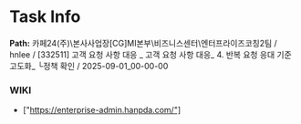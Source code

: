 # Task Info

**Path:** 카페24(주)\본사사업장\[CG]MI본부\비즈니스센터\엔터프라이즈코칭2팀 / hnlee / [332511] 고객 요청 사항 대응 _ 고객 요청 사항 대응_ 4. 반복 요청 응대 기준 고도화_ └정책 확인 / 2025-09-01_00-00-00

### WIKI
- ["https://enterprise-admin.hanpda.com/"]


